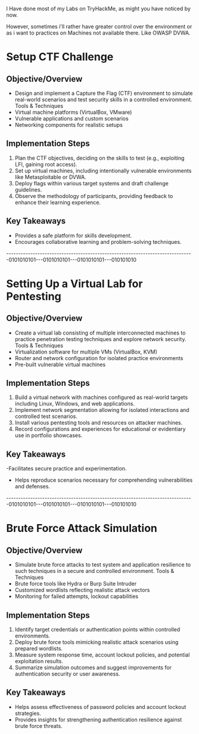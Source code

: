 I Have done most of my Labs on TryHackMe, as might you have noticed by now. 

However, sometimes i'll rather have greater control over the environment or as i want to practices on Machines not available there. Like OWASP DVWA.

# Setup CTF Challenge

## Objective/Overview

- Design and implement a Capture the Flag (CTF) environment to simulate real-world scenarios and test security skills in a controlled environment. Tools & Techniques
- Virtual machine platforms (VirtualBox, VMware)
- Vulnerable applications and custom scenarios
- Networking components for realistic setups

## Implementation Steps

1. Plan the CTF objectives, deciding on the skills to test (e.g., exploiting LFI, gaining root access).
2. Set up virtual machines, including intentionally vulnerable environments like Metasploitable or DVWA.
3. Deploy flags within various target systems and draft challenge guidelines.
4. Observe the methodology of participants, providing feedback to enhance their learning experience.

## Key Takeaways

- Provides a safe platform for skills development.
- Encourages collaborative learning and problem-solving techniques.

------------------------------------------------------------------------------0101010101---0101010101---0101010101---010101010

# Setting Up a Virtual Lab for Pentesting

## Objective/Overview

- Create a virtual lab consisting of multiple interconnected machines to practice penetration testing techniques and explore network security. Tools & Techniques
- Virtualization software for multiple VMs (VirtualBox, KVM)
- Router and network configuration for isolated practice environments
- Pre-built vulnerable virtual machines

## Implementation Steps

1. Build a virtual network with machines configured as real-world targets including Linux, Windows, and web applications.
2. Implement network segmentation allowing for isolated interactions and controlled test scenarios.
3. Install various pentesting tools and resources on attacker machines.
4. Record configurations and experiences for educational or evidentiary use in portfolio showcases.

## Key Takeaways

-Facilitates secure practice and experimentation.
- Helps reproduce scenarios necessary for comprehending vulnerabilities and defenses.

------------------------------------------------------------------------------0101010101---0101010101---0101010101---010101010
# Brute Force Attack Simulation

## Objective/Overview

- Simulate brute force attacks to test system and application resilience to such techniques in a secure and controlled environment. Tools & Techniques
- Brute force tools like Hydra or Burp Suite Intruder
- Customized wordlists reflecting realistic attack vectors
- Monitoring for failed attempts, lockout capabilities

## Implementation Steps

1. Identify target credentials or authentication points within controlled environments.
2. Deploy brute force tools mimicking realistic attack scenarios using prepared wordlists.
3. Measure system response time, account lockout policies, and potential exploitation results.
4. Summarize simulation outcomes and suggest improvements for authentication security or user awareness.

## Key Takeaways

- Helps assess effectiveness of password policies and account lockout strategies.
- Provides insights for strengthening authentication resilience against brute force threats.
